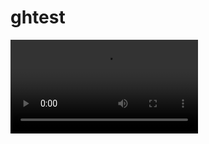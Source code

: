 # ghtest

<video controls loop>
  <source src="https://i.imgur.com/6TQjwsI.mp4" type="video/mp4">
</video>
